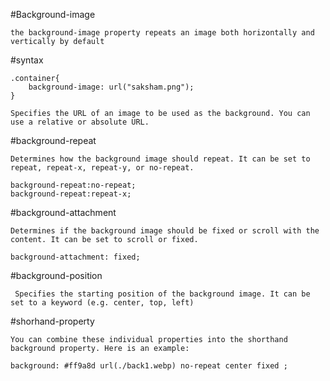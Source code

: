 #Background-image
    
    the background-image property repeats an image both horizontally and vertically by default

#syntax

    .container{
        background-image: url("saksham.png");
    }

    Specifies the URL of an image to be used as the background. You can use a relative or absolute URL.
#background-repeat

    Determines how the background image should repeat. It can be set to repeat, repeat-x, repeat-y, or no-repeat.

    background-repeat:no-repeat;
    background-repeat:repeat-x;


#background-attachment  

    Determines if the background image should be fixed or scroll with the content. It can be set to scroll or fixed.

    background-attachment: fixed;

#background-position
     
     Specifies the starting position of the background image. It can be set to a keyword (e.g. center, top, left)
#shorhand-property

    You can combine these individual properties into the shorthand background property. Here is an example:

    background: #ff9a8d url(./back1.webp) no-repeat center fixed ;
